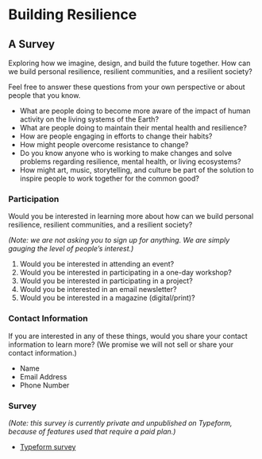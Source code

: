 # Building Resilience

## A Survey


Exploring how we imagine, design, and build the future together. How can we build personal resilience, resilient communities, and a resilient society?

Feel free to answer these questions from your own perspective or about people that you know.

- What are people doing to become more aware of the impact of human activity on the living systems of the Earth?
- What are people doing to maintain their mental health and resilience?
- How are people engaging in efforts to change their habits?
- How might people overcome resistance to change?
- Do you know anyone who is working to make changes and solve problems regarding resilience, mental health, or living ecosystems?
- How might art, music, storytelling, and culture be part of the solution to inspire people to work together for the common good?

### Participation

Would you be interested in learning more about how can we build personal resilience, resilient communities, and a resilient society?

*(Note: we are not asking you to sign up for anything. We are simply gauging the level of people’s interest.)*

1. Would you be interested in attending an event?
2. Would you be interested in participating in a one-day workshop?
3. Would you be interested in participating in a project?
4. Would you be interested in an email newsletter?
5. Would you be interested in a magazine (digital/print)?

### Contact Information

If you are interested in any of these things, would you share your contact information to learn more? (We promise we will not sell or share your contact information.)

- Name
- Email Address
- Phone Number

### Survey

*(Note: this survey is currently private and unpublished on Typeform, because of features used that require a paid plan.)*

- [Typeform survey](https://stephenbau.typeform.com/to/X20dTY)
